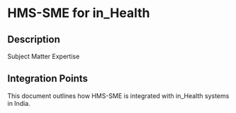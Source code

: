 # HMS-SME for in_Health

## Description

Subject Matter Expertise

## Integration Points

This document outlines how HMS-SME is integrated with in_Health systems in India.

